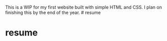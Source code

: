 This is a WIP for my first website built with simple HTML and CSS.
I plan on finishing this by the end of the year. # resume
# resume
